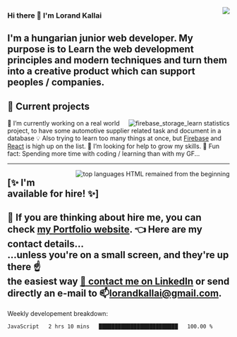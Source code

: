 <a href="https://github.com/kpeti515/"><img src="https://github-readme-stats.vercel.app/api?username=kpeti515&show_icons=true&count_private=true" align="right" /></a>

### Hi there 👋 I'm Lorand Kallai
I'm a hungarian junior web developer.
My purpose is to Learn the web development principles and modern techniques and turn them into a creative product which can support peoples / companies.
---

## 🚧 Current projects
<a href="https://github.com/kpeti515/fb_storeage_learn"><img src="https://github-readme-stats.vercel.app/api/pin/?username=kpeti515&fb_storeage_learn.js" alt="firebase_storage_learn statistics" align="right"></a>
🔭 I’m currently working on a real world project, to have some automotive supplier related task and document in  a database
💡 Also trying to learn too many things at once, but [Firebase](https://firebase.google.com/) and [React](https://reactjs.org/) is high up on the list.
🤔 I’m looking for help to grow my skills.
💙 Fun fact: Spending more time with coding / learning than with my GF...

---
<a href="https://github.com/kpeti515/"><img src="https://github-readme-stats.vercel.app/api/top-langs/?username=kpeti515&hide=asp&layout=compac" alt="top languages HTML remained from the beginning" align="right" /></a>
## [✨ I'm available for hire! ✨]
👯 If you are thinking about hire me, you can check [my **Portfolio** website](https://kpeti515.github.io/).
👈 Here are my contact details...\
...unless you're on a small screen, and they're up there ☝️\
the easiest way [💬 contact me on LinkedIn](https://www.linkedin.com/in/lorand-kallai-67747b183/) or send directly an e-mail to 📫<lorandkallai@gmail.com>.
---
Weekly developement breakdown:
<!--START_SECTION:waka-->
```text
JavaScript   2 hrs 10 mins   █████████████████████████   100.00 % 
```
<!--END_SECTION:waka-->
